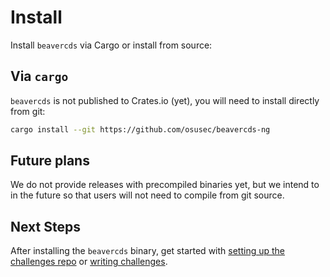 # Install

Install `beavercds` via Cargo or install from source:

## Via `cargo`

`beavercds` is not published to Crates.io (yet), you will need to install
directly from git:

```sh
cargo install --git https://github.com/osusec/beavercds-ng
```

## Future plans

We do not provide releases with precompiled binaries yet, but we intend to in
the future so that users will not need to compile from git source.

## Next Steps

After installing the `beavercds` binary, get started with [setting up the
challenges repo](for-sysadmins/quickstart) or [writing challenges](for-authors/quickstart).
